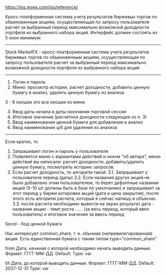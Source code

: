 

https://iss.moex.com/iss/reference/

Кросс-платформенная система учета результатов биржевых торгов по обыкновенным акциям, осуществляющая по запросу
пользователя расчет за выбранный период максимально возможной доходности портфеля из выбранного набора акций.
Интерфейс должен состоять из 5 окон минимум:


_______

Stock MarketFX - кросс-платформенная система учета результатов биржевых торгов по обыкновенным акциям, осуществляющая по запросу
пользователя расчет за выбранный период максимально возможной доходности портфеля из выбранного набора акций.
_______

1. Логин и пароль
2. Меню: просмотр истории, расчет доходности, добавить ценную бумагу в анализ, удалить ценную бумагу из анализа

3 - 6 окошки это все окошки из меню

3. Ввод даты начала и даты окончания торговой сессии
4. Итоговое значение (расчетное доходности следующее из п. 3)
5. Ввод наименования ценной бумаги для добавления в анализ
6. Ввод наименования ц/б для удаления из анализа




________

Если кратко, то
1. Запрашивает логин и пароль у пользователя
2. Появляется меню с вариантами действий и окном "об авторе", меню действий вы написали: расчет доходности,
добавить/удалить ценную бумагу, посмотреть историю запросов.
3. Если расчет доходность, то алгоритм такой:
   3.1. Запрашивает у пользователя период (даты)
   3.2. Если названия других акций не было добавлено этим пользователем, то берет дефолтные названия акций
   (5-10 шт должны быть в базе по умолчанию) и запрашивает за этот период у биржи котировки акций (дата и цена закрытия),
   после этого есть алгоритм расчета, который я сейчас напишу и объясню.
   3.3. после расчета необходимо вывести на экран результат
   дата - название акции - темп роста
   …… (за весь период, который ввел пользователь)
   и итоговое значение за ввесь период

Secid - Код ценной бумаги


Нас интересует common_share, т. е. обычная (непревилигированная) акция. Есть единственная бумага с таким типом
type="common_share"



from
Дата, начиная с которой необходимо начать выводить данные.
Формат: ГГГГ-ММ-ДД.
Default:
Type: var

till
Дата, до которой выводить данные.
Формат: ГГГГ-ММ-ДД.
Default: 2037-12-31
Type: var